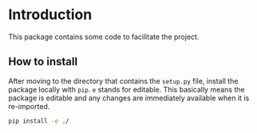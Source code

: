 # Introduction

This package contains some code to facilitate the project.

## How to install

After moving to the directory that contains the `setup.py` file, install the package locally with `pip`.
`e` stands for editable.
This basically means the package is editable and any changes are immediately available when it is re-imported.

```sh
pip install -e ./
```
